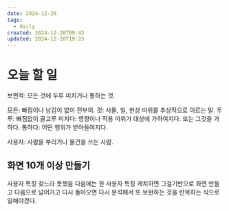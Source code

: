 ```yaml
---
date: 2024-12-20
tags:
  - daily
created: 2024-12-20T09:43
updated: 2024-12-20T19:23
---
```

# 오늘 할 일

보편적: 모든 것에 두루 미치거나 통하는 것.

모든: 빠짐이나 남김이 없이 전부의.
것: 사물, 일, 현상 따위를 추상적으로 이르는 말.
두루: 빠짐없이 골고루
미치다: 영향이나 작용 따위가 대상에 가하여지다. 또는 그것을 가하다.
통하다: 어떤 행위가 받아들여지다.

사용자: 사람을 부리거나 물건을 쓰는 사람.

## 화면 10개 이상 만들기
사용자 특징 찾느라 못했음
다음에는 한 사용자 특징 캐치하면 그걸기반으로 화면 만들고 다음으로 넘어가고  다시 돌아오면 다시 분석해서 또 보완하는 것을 반복하는 식으로 일해야겠다.